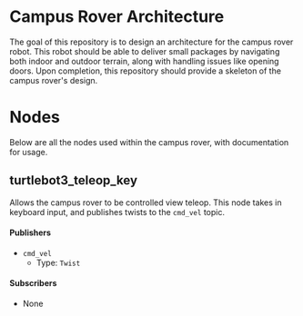 # Campus Rover Architecture
The goal of this repository is to design an architecture for the campus rover robot. This robot should be able to deliver small packages by navigating both indoor and outdoor terrain, along with handling issues like opening doors. Upon completion, this repository should provide a skeleton of the campus rover's design.

# Nodes
Below are all the nodes used within the campus rover, with documentation for usage.

## turtlebot3_teleop_key
Allows the campus rover to be controlled view teleop. This node takes in keyboard input, and publishes twists to the `cmd_vel` topic.

#### Publishers
* `cmd_vel`
	* Type: `Twist`
#### Subscribers
* None
